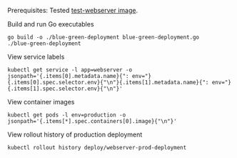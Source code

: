 Prerequisites: Tested [test-webserver image](../../Images/test-webserver).    

Build and run Go executables

    go build -o ./blue-green-deployment blue-green-deployment.go 
    ./blue-green-deployment
    
    
View service labels

    kubectl get service -l app=webserver -o jsonpath='{.items[0].metadata.name}{": env="}{.items[0].spec.selector.env}{"\n"}{.items[1].metadata.name}{": env="}{.items[1].spec.selector.env}{"\n"}'
    
    
View container images

    kubectl get pods -l env=production -o jsonpath='{.items[*].spec.containers[0].image}{"\n"}'
    
    
View rollout history of production deployment
    
    kubectl rollout history deploy/webserver-prod-deployment

